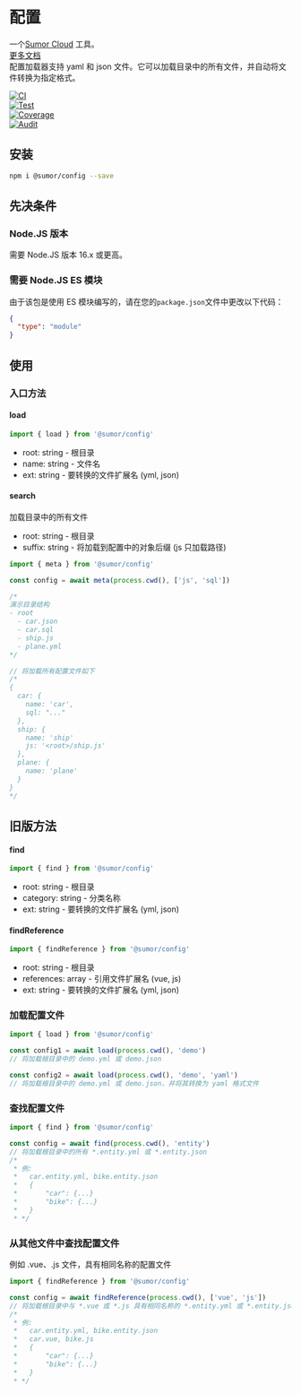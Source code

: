 # 配置

一个[Sumor Cloud](https://sumor.cloud) 工具。  
[更多文档](https://sumor.cloud/config)  
配置加载器支持 yaml 和 json 文件。它可以加载目录中的所有文件，并自动将文件转换为指定格式。

[![CI](https://github.com/sumor-cloud/config/actions/workflows/ci.yml/badge.svg)](https://github.com/sumor-cloud/config/actions/workflows/ci.yml)  
[![Test](https://github.com/sumor-cloud/config/actions/workflows/ut.yml/badge.svg)](https://github.com/sumor-cloud/config/actions/workflows/ut.yml)  
[![Coverage](https://github.com/sumor-cloud/config/actions/workflows/coverage.yml/badge.svg)](https://github.com/sumor-cloud/config/actions/workflows/coverage.yml)  
[![Audit](https://github.com/sumor-cloud/config/actions/workflows/audit.yml/badge.svg)](https://github.com/sumor-cloud/config/actions/workflows/audit.yml)

## 安装

```bash
npm i @sumor/config --save
```

## 先决条件

### Node.JS 版本

需要 Node.JS 版本 16.x 或更高。

### 需要 Node.JS ES 模块

由于该包是使用 ES 模块编写的，请在您的`package.json`文件中更改以下代码：

```json
{
  "type": "module"
}
```

## 使用

### 入口方法

#### load

```js
import { load } from '@sumor/config'
```

- root: string - 根目录
- name: string - 文件名
- ext: string - 要转换的文件扩展名 (yml, json)

#### search

加载目录中的所有文件

- root: string - 根目录
- suffix: string - 将加载到配置中的对象后缀 (js 只加载路径)

```js
import { meta } from '@sumor/config'

const config = await meta(process.cwd(), ['js', 'sql'])

/*
演示目录结构
- root
  - car.json
  - car.sql
  - ship.js
  - plane.yml
*/

// 将加载所有配置文件如下
/*
{
  car: {
    name: 'car',
    sql: "..."
  },
  ship: {
    name: 'ship'
    js: '<root>/ship.js'
  },
  plane: {
    name: 'plane'
  }
}
*/
```

## 旧版方法

#### find

```js
import { find } from '@sumor/config'
```

- root: string - 根目录
- category: string - 分类名称
- ext: string - 要转换的文件扩展名 (yml, json)

#### findReference

```js
import { findReference } from '@sumor/config'
```

- root: string - 根目录
- references: array - 引用文件扩展名 (vue, js)
- ext: string - 要转换的文件扩展名 (yml, json)

### 加载配置文件

```javascript
import { load } from '@sumor/config'

const config1 = await load(process.cwd(), 'demo')
// 将加载根目录中的 demo.yml 或 demo.json

const config2 = await load(process.cwd(), 'demo', 'yaml')
// 将加载根目录中的 demo.yml 或 demo.json，并将其转换为 yaml 格式文件
```

### 查找配置文件

```javascript
import { find } from '@sumor/config'

const config = await find(process.cwd(), 'entity')
// 将加载根目录中的所有 *.entity.yml 或 *.entity.json
/*
 * 例:
 *   car.entity.yml, bike.entity.json
 *   {
 *       "car": {...}
 *       "bike": {...}
 *   }
 * */
```

### 从其他文件中查找配置文件

例如 .vue、.js 文件，具有相同名称的配置文件

```javascript
import { findReference } from '@sumor/config'

const config = await findReference(process.cwd(), ['vue', 'js'])
// 将加载根目录中与 *.vue 或 *.js 具有相同名称的 *.entity.yml 或 *.entity.json
/*
 * 例:
 *   car.entity.yml, bike.entity.json
 *   car.vue, bike.js
 *   {
 *       "car": {...}
 *       "bike": {...}
 *   }
 * */
```